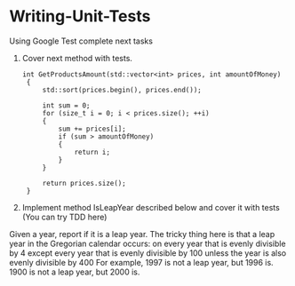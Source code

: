 # Writing-Unit-Tests

Using Google Test complete next tasks

1. Cover next method with tests.

       int GetProductsAmount(std::vector<int> prices, int amountOfMoney)
        {
            std::sort(prices.begin(), prices.end());

            int sum = 0;
            for (size_t i = 0; i < prices.size(); ++i)
            {
                sum += prices[i];
                if (sum > amountOfMoney)
                {    
                    return i;
                }
            }

            return prices.size();
        }
   
2. Implement method IsLeapYear described below and cover it with tests (You can try TDD here)

Given a year, report if it is a leap year.
The tricky thing here is that a leap year in the Gregorian calendar occurs:
on every year that is evenly divisible by 4
except every year that is evenly divisible by 100
unless the year is also evenly divisible by 400
For example, 1997 is not a leap year, but 1996 is. 1900 is not a leap year, but 2000 is.

